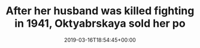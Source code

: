 ---
retweeted: false
source: <a href="http://www.samruston.co.uk" rel="nofollow">Flamingo for Android</a>
entities:
  hashtags: []
  symbols: []
  user_mentions: []
  urls:
  - url: https://t.co/PZugXKVeTu
    expanded_url: https://en.m.wikipedia.org/wiki/Mariya_Oktyabrskaya
    display_url: en.m.wikipedia.org/wiki/Mariya_Ok…
    indices:
    - '250'
    - '273'
display_text_range:
- '0'
- '273'
favorite_count: '0'
id_str: '1106992214108966913'
truncated: false
retweet_count: '0'
id: '1106992214108966913'
possibly_sensitive: false
created_at: Sat Mar 16 18:54:45 +0000 2019
favorited: false
full_text: After her husband was killed fighting in 1941, Oktyabrskaya sold her possessions
  to donate a tank […] and requested that she be allowed to drive it. She donated
  and drove a T-34 medium tank, which she named "Fighting Girlfriend" ("Боевая подруга").
lang: und
quote_url: https://en.m.wikipedia.org/wiki/Mariya_Oktyabrskaya
tags:
- pesos/twitter
date: '2019-03-16T18:54:45+00:00'
src: https://twitter.com/bascht/status/1106992214108966913
original_url: https://twitter.com/bascht/status/1106992214108966913
type: twitter_tweet
text: After her husband was killed fighting in 1941, Oktyabrskaya sold her possessions
  to donate a tank […] and requested that she be allowed to drive it. She donated
  and drove a T-34 medium tank, which she named "Fighting Girlfriend" ("Боевая подруга").
title: After her husband was killed fighting in 1941, Oktyabrskaya sold her po

---